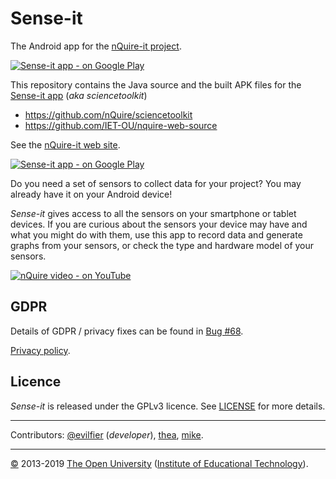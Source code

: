 
# Sense-it #

The Android app for the [nQuire-it project][nq].

[![Sense-it app - on Google Play][sense-it-icon]][app]

This repository contains the Java source and the built APK files for the [Sense-it app][app] (_aka sciencetoolkit_)

 * <https://github.com/nQuire/sciencetoolkit>
 * <https://github.com/IET-OU/nquire-web-source>

See the [nQuire-it web site][nq].

[![Sense-it app - on Google Play][img-1]][app]

Do you need a set of sensors to collect data for your project? You may already have it on your Android device!

_Sense-it_ gives access to all the sensors on your smartphone or tablet devices.
If you are curious about the sensors your device may have and what you might do with them,
use this app to record data and generate graphs from your sensors, or check the type and hardware model of your sensors.

[![nQuire video - on YouTube][yt-img]][yt]

## GDPR

Details of GDPR / privacy fixes can be found in [Bug #68][].

[Privacy policy][].

## Licence

_Sense-it_ is released under the GPLv3 licence. See [LICENSE][] for more details.

---

Contributors:  [@evilfier][] (_developer_), [thea][], [mike][].

---
[©][c] 2013-2019 [The Open University][ou] ([Institute of Educational Technology][iet]).

[nq]: http://www.nquire-it.org/#/home "nQuire-it: Young Citizen Inquiry"
[app]: https://play.google.com/store/apps/details?id=org.greengin.sciencetoolkit
  "Sense-it (sensors) Android app — on Google Play"
[dev]: https://play.google.com/store/apps/developer?id=nQuire:+Young+Citizen+Inquiry "nQuire-it: Young Citizen Inquiry"
[sense-it-icon]: https://lh5.ggpht.com/SN_LLof2UbhxolOJ6IwnjkOLYLVXTpY3CpIDHzEOBbqPH-xiECx26XftvRmlgqvRl2Q=w300-rw
[1st commit]: https://github.com/nQuire/sciencetoolkit/commit/8801b35381843670 "22-October-2013"

[ou]: https://www.open.ac.uk/
[iet]: https://iet.open.ac.uk/
[c]: https://www.open.ac.uk/copyright "Copyright © 2013-2019 The Open University (IET)."
[LICENSE]: https://github.com/IET-OU/nquire-web-source/blob/1.2-branch/LICENSE.txt
    "GNU General Public License 3.0 onwards [GPL-3.0+]"
[gpl-icon]: https://img.shields.io/badge/license-GLP--3.0%2B-blue.svg
[@evilfier]: https://github.com/evilfer "Eloy Villasclaras Fernandez"
[thea]: https://iet.open.ac.uk/profiles/christothea.herodotou "Dr Christothea Herodotou"
[mike]: https://iet.open.ac.uk/people/mike.sharples "Prof Mike Sharples"

[privacy policy]: http://www.nquire-it.org/#/privacy "Privacy policy"
[priv-legacy]: http://www.nquire-it.org/media/nquire-it-privacy-policy.pdf
[tw]: https://twitter.com/nQuireit
[tw-legacy]: https://twitter.com/nquireYCI
[gs-legacy]: https://sites.google.com/site/nquiresensorkit/
[wp-legacy]: https://nquire.wordpress.com/

[yt]: https://youtu.be/w1M9xtkhYEQ "nQuire - Young Citizen Inquiry — on YouTube"
[yt-img]: https://i.ytimg.com/vi/w1M9xtkhYEQ/hqdefault.jpg?#
[img-1]: https://lh3.ggpht.com/B8B_hzfIp_0uyVBSbqtUO-OENFbnVfwVMGAL8B0vbyEDA3SYK-6FywuoR1KuvKhjFw=w720-h310-rw
[img-2]: https://lh3.ggpht.com/_AB4efqCZE9oZTflJb13OOo177oik-PrTA7NXP5m0CeSlTN11wvzj8YDrKUg0DloJg=w720-h310-rw

[bug #68]: https://github.com/IET-OU/nquire-web-source/issues/68 "GDPR/privacy"
[End]: //.
